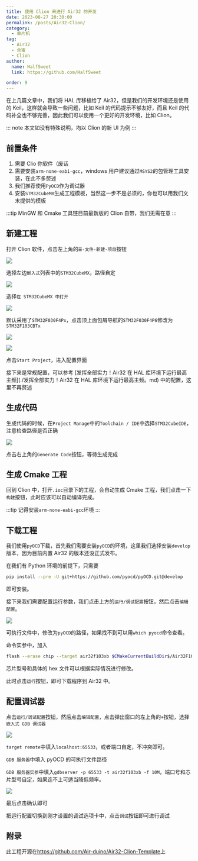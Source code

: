 ```yaml
---
title: 使用 Clion 来进行 Air32 的开发
date: 2023-08-27 20:30:00
permalink: /posts/Air32-Clion/
category:
  - 单片机
tag:
  - Air32
  - 合宙
  - Clion
author: 
  name: HalfSweet
  link: https://github.com/HalfSweet

order: 9
---
```


在上几篇文章中，我们将 HAL 库移植给了 Air32，但是我们的开发环境还是使用的 Keil，这样就会导致一些问题，比如 Keil 的代码提示不够友好，而且 Keil 的代码补全也不够完善，因此我们可以使用一个更好的开发环境，比如 Clion。

<!-- more -->

::: note
本文如没有特殊说明，均以 Clion 的新 UI 为例
:::

## 前置条件

1. 需要 Clio 你软件（废话
2. 需要安装`arm-none-eabi-gcc`，windows 用户建议通过`MSYS2`的包管理工具安装，在此不多赘述
3. 我们推荐使用`PyOCD`作为调试器
4. 安装`STM32CubeMX`生成工程模板，当然这一步不是必须的，你也可以用我们文末提供的模板

:::tip
MinGW 和 Cmake 工具链目前最新版的 Clion 自带，我们无需在意
:::

## 新建工程

打开 Clion 软件，点击左上角的`☰-文件-新建-项目`按钮

![](../.vuepress/public/img/2023-08-27-20-49-48.png)

选择左边`嵌入式`列表中的`STM32CubeMX`，路径自定

![](../.vuepress/public/img/2023-08-27-20-50-31.png)

选择`在 STM32CubeMX 中打开`

![](../.vuepress/public/img/2023-08-27-20-54-34.png)

默认采用了`STM32F030F4Px`，点击顶上面包屑导航的`STM32F030F4P6`修改为`STM32F103CBTx`

![](../.vuepress/public/img/2023-08-27-20-56-40.png)

![](../.vuepress/public/img/2023-08-27-20-56-55.png)

点击`Start Project`，进入配置界面

接下来是常规配置，可以参考 [发挥全部实力！Air32 在 HAL 库环境下运行最高主频](./发挥全部实力！Air32 在 HAL 库环境下运行最高主频。md) 中的配置，这里不再赘述

## 生成代码

生成代码的时候，在`Project Manage`中的`Toolchain / IDE`中选择`STM32CubeIDE`，注意检查路径是否正确

![](../.vuepress/public/img/2023-08-27-21-00-57.png)

点击右上角的`Generate Code`按钮，等待生成完成

## 生成 Cmake 工程

回到 Clion 中，打开`.ioc`目录下的工程，会自动生成 Cmake 工程，我们点击一下`构建`按钮，此时应该可以自动编译完成。

:::tip
记得安装`arm-none-eabi-gcc`环境
:::

## 下载工程

我们使用`pyOCD`下载，首先我们需要安装`pyOCD`的环境，这里我们选择安装`develop`版本，因为目前内置 Air32 的版本还没正式发布。

在我们有 Python 环境的前提下，只需要

```bash
pip install --pre -U git+https://github.com/pyocd/pyOCD.git@develop
```

即可安装。

接下来我们需要配置运行参数，我们点击上方的`运行/调试配置`按钮，然后点击`编辑配置`。

![](../.vuepress/public/img/2023-09-01-22-19-35.png)

可执行文件中，修改为`pyOCD`的路径，如果找不到可以用`which pyocd`命令查看。

命令实参中，加入

```bash
flash --erase chip --target air32f103xb $CMakeCurrentBuildDir$/Air32F103_Clion.hex
```

芯片型号和具体的 hex 文件可以根据实际情况进行修改。

此时点击`运行`按钮，即可下载程序到 Air32 中。

## 配置调试器

点击`运行/调试配置`按钮，然后点击`编辑配置`，点击弹出窗口的左上角的`+`按钮，选择`嵌入式 GDB 调试器`

![](../.vuepress/public/img/2023-09-01-22-25-42.png)

`target remote`中填入`localhost:65533`，或者端口自定，不冲突即可。

`GDB 服务器`中填入 pyOCD 的可执行文件路径

`GDB 服务器实参`中填入`gdbserver -p 65533 -t air32f103xb -f 10M`，端口号和芯片型号自定，如果连不上可适当降低频率。

![](../.vuepress/public/img/2023-09-01-22-30-07.png)

最后点击确认即可

把运行配置切换到刚才设置的调试选项卡中，点击`调试`按钮即可进行调试

## 附录

此工程开源在<https://github.com/Air-duino/Air32-Clion-Template>上
